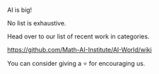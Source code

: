 AI is big! 

No list is exhaustive.

Head over to our list of recent work in categories.

https://github.com/Math-AI-Institute/AI-World/wiki

You can consider giving a ⭐️ for encouraging us. 
